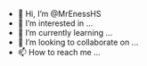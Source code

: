 - 👋 Hi, I’m @MrEnessHS
- 👀 I’m interested in ...
- 🌱 I’m currently learning ...
- 💞️ I’m looking to collaborate on ...
- 📫 How to reach me ...

<!---
MrEnessHS/MrEnessHS is a ✨ special ✨ repository because its `README.md` (this file) appears on your GitHub profile.
You can click the Preview link to take a look at your changes.
--->

